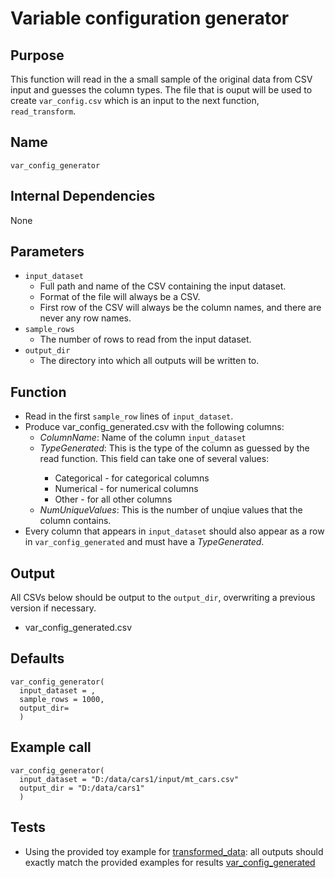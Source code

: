 # Variable configuration generator

## Purpose
This function will read in the a small sample of the original data from CSV input and guesses the column types.
The file that is ouput will be used to create `var_config.csv` which is an input to the next function, `read_transform`.

## Name
`var_config_generator`

## Internal Dependencies
None

## Parameters
* `input_dataset`
  * Full path and name of the CSV containing the input dataset.
  * Format of the file will always be a CSV.  
  * First row of the CSV will always be the column names, and there are never any row names.
* `sample_rows`
  * The number of rows to read from the input dataset.
* `output_dir`
  * The directory into which all outputs will be written to.

## Function
* Read in the first `sample_row` lines of `input_dataset`.
* Produce var_config_generated.csv with the following columns:
  * _ColumnName_: Name of the column `input_dataset`
  * _TypeGenerated_: This is the type of the column as guessed by the read function. <options of read>This field can take one of several values:
    * Categorical - for categorical columns
    * Numerical - for numerical columns
    * Other - for all other columns
  * _NumUniqueValues_: This is the number of unqiue values that the column contains.
* Every column that appears in `input_dataset` should also appear as a row in `var_config_generated` and must have a _TypeGenerated_.

## Output
All CSVs below should be output to the `output_dir`, overwriting a previous version if necessary.
* var_config_generated.csv

## Defaults
```
var_config_generator(
  input_dataset = ,
  sample_rows = 1000,
  output_dir=
  )  
```

## Example call
```
var_config_generator(
  input_dataset = "D:/data/cars1/input/mt_cars.csv"
  output_dir = "D:/data/cars1"
  )  
```
## Tests
* Using the provided toy example for [transformed_data](./example_data/mtcars.csv): all outputs should exactly match the provided examples for results [var_config_generated](./example_output_csvs/var_config_generated.csv)

